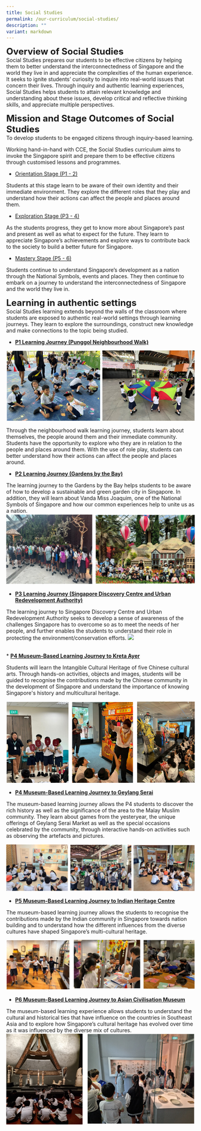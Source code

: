 ```yaml
---
title: Social Studies
permalink: /our-curriculum/social-studies/
description: ""
variant: markdown
---
```

**<font size="5">Overview of Social Studies</font>**<br>
Social Studies prepares our students to be effective citizens by helping them to better understand the interconnectedness of Singapore and the world they live in and appreciate the complexities of the human experience. It seeks to ignite students’ curiosity to inquire into real-world issues that concern their lives. Through inquiry and authentic learning experiences, Social Studies helps students to attain relevant knowledge and understanding about these issues, develop critical and reflective thinking skills, and appreciate multiple perspectives.

**<font size="5">Mission and Stage Outcomes of Social Studies</font>**<br>
To develop students to be engaged citizens through inquiry-based learning. <br>

Working hand-in-hand with CCE, the Social Studies curriculum aims to invoke the Singapore spirit and prepare them to be effective citizens through customised lessons and programmes.

*   <u>Orientation Stage (P1 - 2)</u>

Students at this stage learn to be aware of their own identity and their immediate environment. They explore the different roles that they play and understand how their actions can affect the people and places around them.

*   <u>Exploration Stage (P3 - 4)</u>

As the students progress, they get to know more about Singapore’s past and present as well as what to expect for the future. They learn to appreciate Singapore’s achievements and explore ways to contribute back to the society to build a better future for Singapore.  

*   <u>Mastery Stage (P5 - 6)</u>

Students continue to understand Singapore’s development as a nation through the National Symbols, events and places. They then continue to embark on a journey to understand the interconnectedness of Singapore and the world they live in.


**<font size="5">Learning in authentic settings</font>**<br>
Social Studies learning extends beyond the walls of the classroom where students are exposed to authentic real-world settings through learning journeys. They learn to explore the surroundings, construct new knowledge and make connections to the topic being studied. 

*   <u><b>P1 Learning Journey (Punggol Neighbourhood Walk)</b></u>

![](/images/Our%20Curriculum/SS2024P1.png)

Through the neighbourhood walk learning journey, students learn about themselves, the people around them and their immediate community. Students have the opportunity to explore who they are in relation to the people and places around them. With the use of role play, students can better understand how their actions can affect the people and places around.

*   <u><b>P2 Learning Journey (Gardens by the Bay)</b></u>

The learning journey to the Gardens by the Bay helps students to be aware of how to develop a sustainable and green garden city in Singapore. In addition, they will learn about Vanda Miss Joaquim, one of the National Symbols of Singapore and how our common experiences help to unite us as a nation.
![](/images/Our%20Curriculum/SS2024P2.png)
<br>
*   <u><b>P3 Learning Journey (Singapore Discovery Centre and Urban Redevelopment Authority)</b></u>

The learning journey to Singapore Discovery Centre and Urban Redevelopment Authority seeks to develop a sense of awareness of the challenges Singapore has to overcome so as to meet the needs of her people, and further enables the students to understand their role in protecting the environment/conservation efforts.
![](/images/Our%20Curriculum/ssv2.png)

<br>
*   <u><b>P4 Museum-Based Learning Journey to Kreta Ayer</b></u>

Students will learn the Intangible Cultural Heritage of five Chinese cultural arts. Through hands-on activities, objects and images, students will be guided to recognise the contributions made by the Chinese community in the development of Singapore and understand the importance of knowing Singapore's history and multicultural heritage.

![](/images/Our%20Curriculum/SS2024P401.png)
<br>
*   <u><b>P4 Museum-Based Learning Journey to Geylang Serai</b></u>

The museum-based learning journey allows the P4 students to discover the rich history as well as the significance of the area to the Malay Muslim community. They learn about games from the yesteryear, the unique offerings of Geylang Serai Market as well as the special occasions celebrated by the community, through interactive hands-on activities such as observing the artefacts and pictures.

![](/images/Our%20Curriculum/SS2024P402.png)
<br>
*   <u><b>P5 Museum-Based Learning Journey to Indian Heritage Centre</b></u>

The museum-based learning journey allows the students to recognise the contributions made by the Indian community in Singapore towards nation building and to understand how the different influences from the diverse cultures have shaped Singapore’s multi-cultural heritage.

![](/images/Our%20Curriculum/SS2024P5.png)
<br>
*   <u><b>P6 Museum-Based Learning Journey to Asian Civilisation Museum</b></u>

The museum-based learning experience allows students to understand the cultural and historical ties that have influence on the countries in Southeast Asia and to explore how Singapore’s cultural heritage has evolved over time as it was influenced by the diverse mix of cultures.
![](/images/Our%20Curriculum/SS2024P6.png)